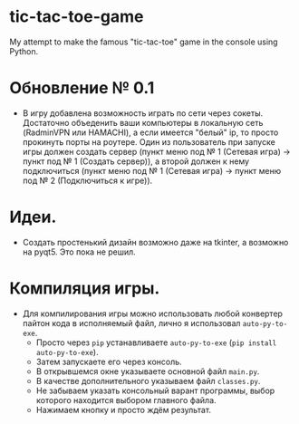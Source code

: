 # tic-tac-toe-game
My attempt to make the famous "tic-tac-toe" game in the console using Python.

# Обновление № 0.1

- В игру добавлена возможность играть по сети через сокеты. Достаточно объеденить ваши компьютеры в локальную сеть (RadminVPN или HAMACHI), а если имеется "белый" ip, то просто прокинуть порты на роутере. Один из пользователь при запуске игры должен создать сервер (пункт меню под № 1 (Сетевая игра) -> пункт под № 1 (Создать сервер)), а второй должен к нему подключиться (пункт меню под № 1 (Сетевая игра) -> пункт меню под № 2 (Подключиться к игре)).

# Идеи.

- Создать простенький дизайн возможно даже на tkinter, а возможно на pyqt5. Это пока не решил.

# Компиляция игры.

- Для компилирования игры можно использовать любой конвертер пайтон кода в исполняемый файл, лично я использовал `auto-py-to-exe`.
  - Просто через `pip` устанавливаете `auto-py-to-exe` (`pip install auto-py-to-exe`).
  - Затем запускаете его через консоль.
  - В открывшемся окне указываете основной файл `main.py`.
  - В качестве дополнительного указываем файл `classes.py`.
  - Не забываем указать консольный варант программы, выбор которого находится выбором главного файла.
  - Нажимаем кнопку и просто ждём результат.
